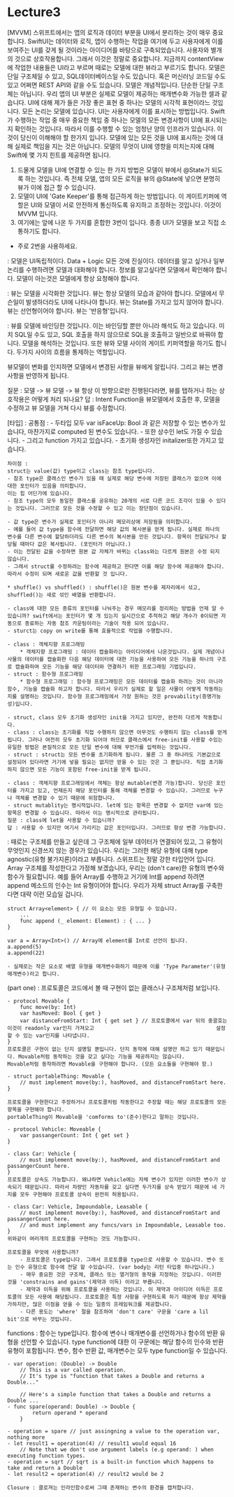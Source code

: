 #  Lecture3

[MVVM]
스위프트에서는 앱의 로직과 데이터 부분을 UI에서 분리하는 것이 매우 중요합니다.
SwiftUI는 데이터와 로직, 앱이 수행하는 작업을 여기에 두고 사용자에게 이를 보여주는 UI를 갖게 될 것이라는 아이디어를 바탕으로 구축되었습니다. 
사용자와 별개의 것으로 상호작용합니다. 그래서 이것은 정말로 중요합니다.
지금까지 contentView에 작업한 내용들은 UI라고 부르며 때로는 모델에 대한 뷰라고 부르기도 합니다.
모델은 단일 구조체일 수 있고, SQL데이터베이스일 수도 있습니다. 혹은 머신러닝 코드일 수도 있고 어쩌면 REST API와 같을 수도 있습니다.
모델은 개념적입니다. 단순한 단일 구조체는 아닙니다.
우리 앱의 UI 부분은 실제로 모델이 제공하는 매개변수화 가능한 셀과 같습니다. UI에 대해 제가 들은 가장 좋은 표현 중 하나는 모델의 시각적 표현이라느 것입니다.
모든 논리는 모델에 있습니다. UI는 사용자에게 이를 표시하는 방법입니다. 
Swift가 수행하는 작업 중 매우 중요한 책임 중 하나는 모델의 모든 변경사항이 UI에 표시되는지 확인하는 것입니다. 
따라서 이를 수행할 수 있는 엄청난 양의 인프라가 있습니다. 이것이 당신이 이해해야 할 한가지 입니다. 모델에 있는 모든 것을 UI에 표시하는 것에 대해 실제로 책임을 지는 것은 아닙니다.
모델의 무엇이 UI에 영향을 미치는지에 대해 Swift에 몇 가지 힌트를 제공하면 됩니다.
1. 드물게 모델을 UI에 연결할 수 있는 한 가지 방법은 모델이 뷰에서 @State가 되도록 하는 것입니다. 즉 전체 모델, 앱의 모든 로직을 뷰의 @State에 넣으면 분명히 뷰가 이에 접근 할 수 있습니다.
2. 모델이 UI에 'Gate Keeper'를 통해 접근하게 하는 방법입니다. 이 게이트키퍼에 역할은 UI와 모델이 서로 안전하게 통신하도록 유지하고 조정하는 것입니다. 이것이 MVVM 입니다. 
3. 여기에는 앞에 나온 두 가지를 혼합한 3번이 입니다. 종종 UI가 모델을 보고 직접 소통하기도 합니다.
* 주로 2번을 사용하세요.

<Model> : 
    모델은 UI독립적이다.
    Data + Logic
    모든 것에 진실이다. 데이터를 알고 싶거나 일부 논리를 수행하려면 모델과 대화해야 합니다. 
    정보를 알고싶다면 모델에서 확인해야 합니다.
    모델이 아는것은 모델에게 항상 요청해야 합니다.

<View> : 
    뷰는 모델을 시각화한 것입니다. 뷰는 항상 모델의 모습과 같아야 합니다.
    모델에서 무슨일이 발생하더라도 UI에 나타나야 합니다.
    뷰는 State를 가지고 있지 않어야 합니다.
    뷰는 선언형이어야 합니다.
    뷰는 '반응형'입니다. 

<ViewModel> :
    뷰를 모델에 바인딩한 것입니다.
    이는 바인딩할 뿐만 아니라 해석도 하고 있습니다. 미치 SQL일 수도 있고, SQL 호출을 하지 않으므로 SQL을 호출하고 일반으로 바꿔야 합니다. 모델을 해석하는 것입니다.
    또한 뷰와 모델 사이의 게이트 키퍼역할을 하기도 합니다.
    두가지 사이의 흐름을 통제하는 역할입니다.
    
뷰모델이 변화를 인지하면 모델에서 변경된 사항을 뷰에게 알립니다. 그리고 뷰는 변경 사항을 반영하게 됩니다. 

질문 : 모델 -> 뷰 모델 -> 뷰 항상 이 방향으로만 진행된다라면, 뷰를 탭하거나 하는 상호작용은 어떻게 처리 되나요?
답 : Intent Function을 뷰모델에서 호출한 후, 모델을 수정하고 뷰 모델을 거쳐 다시 뷰를 수정합니다.


[타입]
<struct and class> :
    공통점 :
    - 두타입 모두 var isFaceUp: Bool 과 같은 저장할 수 있는 변수가 있습니다, 마찬가지로 computed 된 변수도 있습니다.
    - 또한 상수인 let도 가질 수 있습니다. 
    - 그리고 function 가지고 있습니다. 
    - 초기화 생성자인 initalizer또한 가지고 있습니다.
    
    차이점 :
    struct는 value(값) type이고 class는 참조 type입니다.
    - 참조 type은 클래스인 변수가 있을 때 실제로 해당 변수에 저장된 클래스가 없으며 이에 대한 포인터가 있음을 의미합니다. 
    이는 힙 어딘가에 있습니다.
    - 참조 type의 모두 동일한 클래스를 공유하는 20개의 서로 다른 코드 조각이 있을 수 있다는 것입니다. 그러므로 모든 것을 수정할 수 있고 이는 장단점이 있습니다.
    
    - 값 type은 변수가 실제로 포인터가 아니라 메모리상에 저장됨을 의미합니다.
    - 예를 들어 값 type을 함수에 전달하면 해당 값의 복사본을 얻게 됩니다. 실제로 하나의 변수를 다른 변수에 할당하더라도 다른 변수의 복사본을 만든 것입니다. 항목이 전달되거나 할당될 때마다 값은 복사됩니다. (포인터가 아닙니다.) 
    - 이는 전달된 값을 수정하면 원본 값 자체가 바뀌는 class와는 다르게 원본은 수정 되지 않습니다. 
    - 그래서 struct를 수정하려는 함수에 제공하고 한다면 이를 해당 함수에 제공해야 합니다. 따라서 수정이 되며 새로운 값을 반환할 것 입니다.
    
    * shuffle() vs shuffled() : shuffle()은 원본 변수를 제자리에서 섞고, shuffled()는 새로 섞인 배열을 반환합니다. 
    
    - class에 대한 모든 종류의 포인터를 나눠주는 경우 메모리를 정리하는 방법을 언제 알 수 있습니까? swift에서는 포인터가 몇 개 있는지 실시간으로 추적하고 해당 개수가 0이되면 자동으로 종료하는 자동 참조 카운팅이라는 기술이 적용 되어 있습니다.
    - sturct는 copy on write를 통해 효율적으로 작업을 수행합니다.
 
    - class : 객체지향 프로그래밍
        * 객체지향 프로그래밍 : 데이터 캡슐화라는 아이디어에서 나온것입니다. 실제 개념이나 사물의 데이터를 캡슐화한 다음 해당 데이터에 대한 기능을 사용하여 모든 기능을 하나의 구조로 캡슐화하여 모든 기능을 해당 데이터와 연결하기 위한 프로그래밍 기법입니다.
    - struct : 함수형 프로그래밍
        * 함수형 프로그래밍 : 함수형 프로그래밍은 모든 데이터를 캡슐화 하려는 것이 아니라 함수, 기능을 캡슐화 하고자 합니다. 따라서 우리가 실제로 할 일은 사물이 어떻게 작동하는지를 설명하는 것입니다. 함수형 프로그래밍에서 가장 원하는 것은 provability(증명가능성)입니다. 
        
    - struct, class 모두 초기화 생성자인 init을 가지고 있지만, 완전히 다르게 작동합니다.
    - class : class는 초기화를 직접 수행하지 않으면 아무것도 수행하지 않는 class를 얻게 됩니다. 그러나 여전히 모두 초기화 되어야 하므로 클래스에서 free-init를 사용할 수있는 유일한 방법은 본질적으로 모든 단일 변수에 대해 무언가를 입력하는 것입니다. 
    - struct : struct는 모든 변수를 초기화하게 됩니다. 물론 그 중 하나라도 기본값으로 설정되어 있다라면 거기에 넣을 필요는 없지만 얻을 수 있는 것은 그 뿐입니다. 직접 초기화 하지 않으면 모든 기능이 포함된 free-init을 받게 됩니다.
    
    - class : 객체지향 프로그래밍에서 객체는 항상 mutable(변경 가능)합니다. 당신은 포인터를 가지고 있고, 언제든지 해당 포인터를 통해 객체를 변경할 수 있습니다. 그러므로 누구나 객체를 변경할 수 있기 때문에 위험합니다.
    - struct mutablity는 명시적입니다. let에 있는 항목은 변경할 수 없지만 var에 있는 항목은 변경할 수 있습니다. 따라서 이는 명시적으로 관리됩니다.
    질문 : class에 let을 사용할 수 있습니까?
    답 : 사용할 수 있지만 여기서 가리키는 값은 포인터입니다. 그러므로 항상 변경 가능합니다.
    
<generics> : 
    때로는 구조체를 만들고 싶은데 그 구조체에 일부 데이터가 연결되어 있고, 그 유형이 무엇인지 신경쓰지 않는 경우가 있습니다. 우리는 그러한 해당 유형에 대해 type agnostic(유형 불가지론)이라고 부릅니다.
    스위프트는 정말 강한 타입언어 입니다. 
    Array 구조체를 작성한다고 가정해 보겠습니다, 우리는 (don't care)한 유형의 변수와 함수가 필요합니다. 
    예를 들어 Array를 수행하고 거기에 Int를 append 하려면 append 메소드의 인수는 Int 유형이어야 합니다. 
    우리가 자체 struct Array를 구축한다면 대략 이런 모습일 겁니다.
    
    struct Array<element> { // 이 요소는 모든 유형일 수 있습니다. 
        ...
        func append (_ element: Element) : { ... }
    } 
    
    var a = Array<Int>() // Array에 element를 Int로 선언이 됩니다.
    a.append(5)
    a.append(22)
    
    - 실제로는 작은 요소로 배열 유형을 매개변수화하기 때문에 이를 'Type Parameter'(유형 매개변수)라고 합니다. 
    
<protocol> (part one) :
    프로토콜은 코드에서 볼 때 구현이 없는 클래스나 구조체처럼 보입니다. 
    
    - protocol Movable {
        func move(by: Int)
        var hasMoved: Bool { get } 
        var distanceFromStart: Int { get set } // 프로토콜에서 var 뒤의 중괄호는 이것이 readonly var인지 가져오고                                       설정할 수 있는 var인지를 나타냅니다.
    }
    프로토콜은 구현이 없는 단지 설명일 뿐입니다. 단지 동작에 대해 설명만 하고 있기 때문입니다. Movable처럼 동작하는 것을 갖고 싶다는 기능을 제공하지는 않습니다.
    Movable처럼 동작하려면 Movable을 구현해야 합니다. (모든 요소들을 구현해야 함.) 
    
    - struct portableThing: Movable {
        // must implement move(by:), hasMoved, and distanceFromStart here.
    }
    
    프로토콜을 구현한다고 주장하거나 프로토콜처럼 작동한다고 주장할 때는 해당 프로토콜의 모든 항목을 구현해야 합니다.
    portableThing이 Movable을 'comforms to'(준수)한다고 말하는 것입니다.
    
    - protocol Vehicle: Moveable {
        var passangerCount: Int { get set }
    }
    
    - class Car: Vehicle {
        // must implement move(by:), hasMoved, and distanceFromStart and passangerCount here.
    }
    프로토콜은 상속도 가능합니다. 왜냐하면 Vehicle에는 자체 변수가 있지만 이러한 변수가 상속되기 때문입니다. 따라서 차량인 자동차를 갖고 싶다면 두가지를 상속 받았기 때문에 네 가지를 모두 구현해야 프로토콜 상속이 완전히 허용됩니다.
    
    - class Car: Vehicle, Impoundable, Leasable {
        // must implement move(by:), hasMoved, and distanceFromStart and passangerCount here.
        // and must implement any funcs/vars in Impoundable, Leasable too. 
    }
    위와같이 여러개의 프로토콜을 구현하는 것도 가능합니다.
    
    프로토콜을 무엇에 사용합니까?
        - 프로토콜은 type입니다. 그래서 프로토콜을 type으로 사용할 수 있습니다. 변수 또는 인수 유형으로 함수에 전달 할 수있습니다. (var body는 리턴 타입중 하나입니다.)
        - 매우 중요한 것은 구조체, 클래스 또는 열거형의 동작을 지정하는 것입니다. 이러한 것을 'constrains and gains'(제약과 이득) 이라고 부릅니다.
        - 제약과 이득을 위해 프로토콜을 사용하는 것입니다. 이 제약과 아이디어 이득은 프로토콜의 모든 사용에 해당됩니다. 프로토콜은 특정 사항을 구현하도록 하기 때문에 항상 제약을 가하지만, 많은 이점을 얻을 수 있는 일종의 프레임워크를 제공합니다. 
        - 다른 용도는 'where' 절을 참조하여 'don't care' 구문을 'care a lil bit'으로 바꾸는 것입니다. 
         
functions : 
    함수는 type입니다.
    함수에 변수나 매개변수를 선언하거나 함수의 반환 유형을 선언할 수 있습니다. type function에 대한 이 구문에는 해당 함수의 인수와 반환 유형이 포함됩니다.
    변수, 함수 반환 값, 매개변수는 모두 type function일 수 있습니다. 
    
    - var operation: (Double) -> Double 
        // This is a var called operation.
        // It's type is "function that takes a Double and returns a Double..."
    
        // Here's a simple function that takes a Double and returns a Double ...
    - func spare(operand: Double) -> Double {
            return operand * operand
        }
    
    - operation = spare // just assingning a value to the operation var, nothing more
    - let result1 = operation(4) // result1 would equal 16
        // Note that we don't use argument labels (e.g operand: ) when executing function types.
    - operation = sqrt // sqrt is a built-in function which happens to take and return a Double
    - let result2 = operation(4) // result2 would be 2
    
    Closure : 클로져는 인라인함수로써 그때 존재하는 변수의 환경을 캡처합니다. 
     
